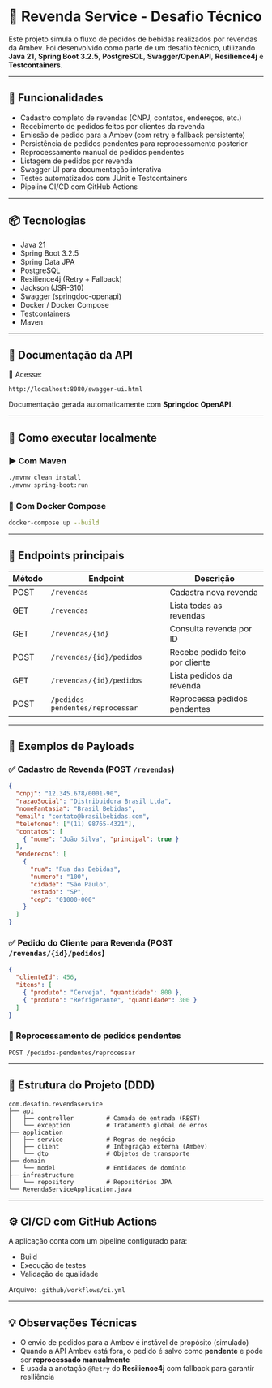 # 🛒 Revenda Service - Desafio Técnico

Este projeto simula o fluxo de pedidos de bebidas realizados por revendas da Ambev. Foi desenvolvido como parte de um desafio técnico, utilizando **Java 21**, **Spring Boot 3.2.5**, **PostgreSQL**, **Swagger/OpenAPI**, **Resilience4j** e **Testcontainers**.

---

## 🚀 Funcionalidades

- Cadastro completo de revendas (CNPJ, contatos, endereços, etc.)
- Recebimento de pedidos feitos por clientes da revenda
- Emissão de pedido para a Ambev (com retry e fallback persistente)
- Persistência de pedidos pendentes para reprocessamento posterior
- Reprocessamento manual de pedidos pendentes
- Listagem de pedidos por revenda
- Swagger UI para documentação interativa
- Testes automatizados com JUnit e Testcontainers
- Pipeline CI/CD com GitHub Actions

---

## 📦 Tecnologias

- Java 21
- Spring Boot 3.2.5
- Spring Data JPA
- PostgreSQL
- Resilience4j (Retry + Fallback)
- Jackson (JSR-310)
- Swagger (springdoc-openapi)
- Docker / Docker Compose
- Testcontainers
- Maven

---

## 📄 Documentação da API

📍 Acesse:

```
http://localhost:8080/swagger-ui.html
```

Documentação gerada automaticamente com **Springdoc OpenAPI**.

---

## 🔧 Como executar localmente

### ▶️ Com Maven

```bash
./mvnw clean install
./mvnw spring-boot:run
```

### 🐳 Com Docker Compose

```bash
docker-compose up --build
```

---

## 🔁 Endpoints principais

| Método | Endpoint                         | Descrição                                 |
|--------|----------------------------------|-------------------------------------------|
| POST   | `/revendas`                      | Cadastra nova revenda                     |
| GET    | `/revendas`                      | Lista todas as revendas                   |
| GET    | `/revendas/{id}`                 | Consulta revenda por ID                   |
| POST   | `/revendas/{id}/pedidos`         | Recebe pedido feito por cliente           |
| GET    | `/revendas/{id}/pedidos`         | Lista pedidos da revenda                  |
| POST   | `/pedidos-pendentes/reprocessar` | Reprocessa pedidos pendentes              |

---

## 🧪 Exemplos de Payloads

### ✅ Cadastro de Revenda (POST `/revendas`)

```json
{
  "cnpj": "12.345.678/0001-90",
  "razaoSocial": "Distribuidora Brasil Ltda",
  "nomeFantasia": "Brasil Bebidas",
  "email": "contato@brasilbebidas.com",
  "telefones": ["(11) 98765-4321"],
  "contatos": [
    { "nome": "João Silva", "principal": true }
  ],
  "enderecos": [
    {
      "rua": "Rua das Bebidas",
      "numero": "100",
      "cidade": "São Paulo",
      "estado": "SP",
      "cep": "01000-000"
    }
  ]
}
```

### ✅ Pedido do Cliente para Revenda (POST `/revendas/{id}/pedidos`)

```json
{
  "clienteId": 456,
  "itens": [
    { "produto": "Cerveja", "quantidade": 800 },
    { "produto": "Refrigerante", "quantidade": 300 }
  ]
}
```

### 🔁 Reprocessamento de pedidos pendentes

```http
POST /pedidos-pendentes/reprocessar
```

---

## 📂 Estrutura do Projeto (DDD)

```
com.desafio.revendaservice
├── api
│   ├── controller         # Camada de entrada (REST)
│   └── exception          # Tratamento global de erros
├── application
│   ├── service            # Regras de negócio
│   ├── client             # Integração externa (Ambev)
│   └── dto                # Objetos de transporte
├── domain
│   └── model              # Entidades de domínio
├── infrastructure
│   └── repository         # Repositórios JPA
└── RevendaServiceApplication.java
```

---

## ⚙️ CI/CD com GitHub Actions

A aplicação conta com um pipeline configurado para:

- Build
- Execução de testes
- Validação de qualidade

Arquivo: `.github/workflows/ci.yml`

---

## 💡 Observações Técnicas

- O envio de pedidos para a Ambev é instável de propósito (simulado)
- Quando a API Ambev está fora, o pedido é salvo como **pendente** e pode ser **reprocessado manualmente**
- É usada a anotação `@Retry` do **Resilience4j** com fallback para garantir resiliência

